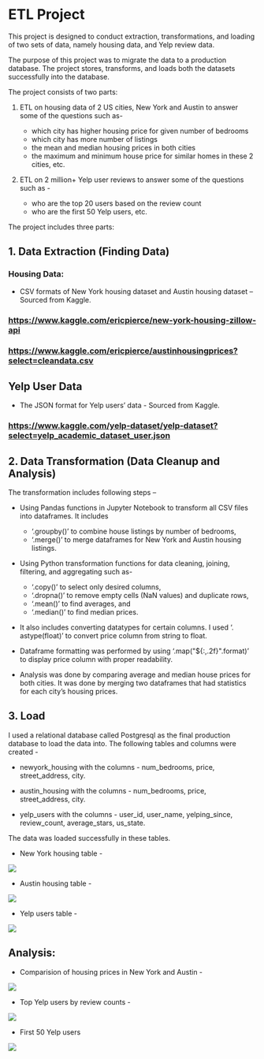 # ETL Project

This project is designed to conduct extraction, transformations, and loading of two sets of data, namely housing data, and Yelp review data.

The purpose of this project was to migrate the data to a production database. The project stores, transforms, and loads both the datasets successfully into the database.

The project consists of two parts:

1. ETL on housing data of 2 US cities, New York and Austin to answer some of the questions such as- 
    * which city has higher housing price for given number of bedrooms
    * which city has more number of listings
    * the mean and median housing prices in both cities
    * the maximum and minimum house price for similar homes in these 2 cities, etc.

2. ETL on 2 million+ Yelp user reviews to answer some of the questions such as - 
    * who are the top 20 users based on the review count
    * who are the first 50 Yelp users, etc.

The project includes three parts:

## 1. Data Extraction (Finding Data) 

### Housing Data: 

* CSV formats of New York housing dataset and Austin housing dataset – Sourced from Kaggle. 

### https://www.kaggle.com/ericpierce/new-york-housing-zillow-api
### https://www.kaggle.com/ericpierce/austinhousingprices?select=cleandata.csv

## Yelp User Data

* The JSON format for Yelp users’ data - Sourced from Kaggle.

### https://www.kaggle.com/yelp-dataset/yelp-dataset?select=yelp_academic_dataset_user.json 

## 2. Data Transformation (Data Cleanup and Analysis)

The transformation includes following steps –

* Using Pandas functions in Jupyter Notebook to transform all CSV files into dataframes. It includes
    * ‘.groupby()’ to combine house listings by number of bedrooms, 
    * ‘.merge()’ to merge dataframes for New York and Austin housing listings.

* Using Python transformation functions for data cleaning, joining, filtering, and aggregating such as-
    * ‘.copy()’ to select only desired columns, 
    * ‘.dropna()’ to remove empty cells (NaN values) and duplicate rows, 
    * ‘.mean()’ to find averages, and 
    * ‘.median()’ to find median prices. 

* It also includes converting datatypes for certain columns. I used ‘. astype(float)’ to convert price column from string to float.

* Dataframe formatting was performed by using ‘.map("${:,.2f}".format)’ to display price column  with proper readability.

* Analysis was done by comparing average and median house prices for both cities. It was done by merging two dataframes that had statistics for each city’s housing prices.

## 3. Load

I used a relational database called Postgresql as the final production database to load the data into. The following tables and columns were created -

* newyork_housing with the columns - num_bedrooms, price, street_address, city.

* austin_housing with the columns - num_bedrooms, price, street_address, city.

* yelp_users with the columns - user_id, user_name, yelping_since, review_count, average_stars, us_state.

The data was loaded successfully in these tables. 

* New York housing table - 

![](https://github.com/poonam-ux/ETL_Project/blob/main/Images/newyork_housing_table.png)

* Austin housing table - 

![](https://github.com/poonam-ux/ETL_Project/blob/main/Images/austin_housting_table.png)

* Yelp users table - 

![](https://github.com/poonam-ux/ETL_Project/blob/main/Images/yelp_users_table.png)

## Analysis:

* Comparision of housing prices in New York and Austin - 

![](https://github.com/poonam-ux/ETL_Project/blob/main/ETL_Housing_data/Images/new_york_vs_austin_housing_prices.png)

* Top Yelp users by review counts - 

![](https://github.com/poonam-ux/ETL_Project/blob/main/Images/top_yelp_users_by_review_count.png)

* First 50 Yelp users

![](https://github.com/poonam-ux/ETL_Project/blob/main/Images/first50_yelp_users.png)
